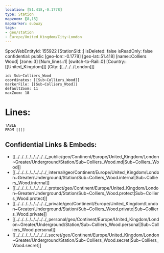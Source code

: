 ```yaml
---
location: [51.418,-0.1778]
type: Station 
mapzoom: [8,15] 
mapmarker: subway 
tags:
- geo/station
- Europe/United_Kingdom/City~London
---
```

SpocWebEntityId: 155922
[StationSId::]
isDeleted: false
isReadOnly: false
confidential: public
[geo-lon::-0.1778]
[geo-lat::51.418]
[name::Colliers Wood]
[zone::3]
[Num_lines::1]
[switch-to-Rail::0]
[Country::[[United_Kingdom]]]
[City::[[../../../London]]]


```leaflet
id: Sub~Colliers_Wood
coordinates: [[Sub~Colliers_Wood]]
markerFile: [[Sub~Colliers_Wood]]
defaultZoom: 11 
maxZoom: 18
```


# Lines: 
```dataview
TABLE 
FROM [[]]
```

## Confidential Links & Embeds: 
- [[../../../../../../../../_public/geo/Continent/Europe/United_Kingdom/London~Greater/Underground/Station/Sub~Colliers_Wood.md|Sub~Colliers_Wood]] 
- [[../../../../../../../../_internal/geo/Continent/Europe/United_Kingdom/London~Greater/Underground/Station/Sub~Colliers_Wood.internal|Sub~Colliers_Wood.internal]] 
- [[../../../../../../../../_protect/geo/Continent/Europe/United_Kingdom/London~Greater/Underground/Station/Sub~Colliers_Wood.protect|Sub~Colliers_Wood.protect]] 
- [[../../../../../../../../_private/geo/Continent/Europe/United_Kingdom/London~Greater/Underground/Station/Sub~Colliers_Wood.private|Sub~Colliers_Wood.private]] 
- [[../../../../../../../../_personal/geo/Continent/Europe/United_Kingdom/London~Greater/Underground/Station/Sub~Colliers_Wood.personal|Sub~Colliers_Wood.personal]] 
- [[../../../../../../../../_secret/geo/Continent/Europe/United_Kingdom/London~Greater/Underground/Station/Sub~Colliers_Wood.secret|Sub~Colliers_Wood.secret]] 

